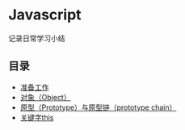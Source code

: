 # Javascript
记录日常学习小结
## 目录
* [准备工作](./prepare/README.md) 
* [对象（Object）](./part1/Object.md)
* [原型（Prototype）与原型链（prototype chain）](./part1/Prototype.md)
* [关键字this](./part1/This.md)